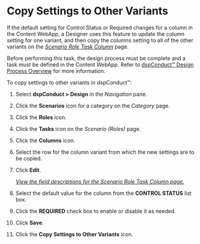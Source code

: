 # Copy Settings to Other Variants

If the default setting for Control Status or Required changes for a
column in the Content WebApp, a Designer uses this feature to update the
column setting for one variant, and then copy the columns setting to all
of the other variants on the *[Scenario Role Task
Column](../Page_Desc/Scenario_Role_Task_Column_H.htm)* page.

Before performing this task, the design process must be complete and a
task must be defined in the Content WebApp. Refer to [dspConduct™ Design
Process Overview](dspConduct_Design_Process_Overview.htm) for more
information.

To copy settings to other variants in dspConduct™:

1.  Select <span style="font-weight: bold;">dspConduct \>
    </span>**Design** in the *Navigation* pane.

2.  Click the **Scenarios** icon for a category on the *Category* page.

3.  Click the **Roles** icon.

4.  Click the **Tasks** icon on the *Scenario (Roles)* page.

5.  Click the **Columns** icon.

6.  Select the row for the column variant from which the new settings
    are to be copied.

7.  Click **Edit**.
    
    *[View the field descriptions for the Scenario Role Task Column
    page.](../Page_Desc/Scenario_Role_Task_Column_H.htm)*

8.  Select the default value for the column from the **CONTROL STATUS**
    list box.

9.  Click the **REQUIRED** check box to enable or disable it as needed.

10. Click **Save**.

11. Click the **Copy Settings to Other Variants** icon.
